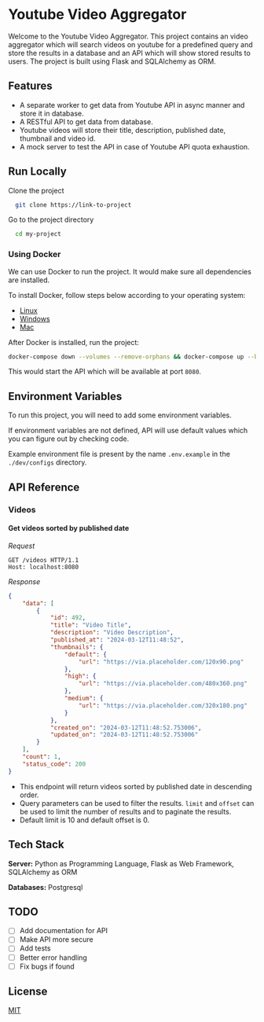 
# Youtube Video Aggregator

Welcome to the Youtube Video Aggregator. This project contains an video aggregator which will search videos on youtube for a predefined query and store the results in a database and an API which will show stored results to users. The project is built using Flask and SQLAlchemy as ORM.

## Features

- A separate worker to get data from Youtube API in async manner and store it in database.
- A RESTful API to get data from database.
- Youtube videos will store their title, description, published date, thumbnail and video id.
- A mock server to test the API in case of Youtube API quota exhaustion.


## Run Locally

Clone the project

```bash
  git clone https://link-to-project
```

Go to the project directory

```bash
  cd my-project
```

### Using Docker

We can use Docker to run the project. It would make sure all dependencies are installed.

To install Docker, follow steps below according to your operating system:

- [Linux](https://docs.docker.com/desktop/install/linux-install/)
- [Windows](https://docs.docker.com/desktop/install/windows-install/)
- [Mac](https://docs.docker.com/desktop/install/mac-install/)

After Docker is installed, run the project:

```bash
docker-compose down --volumes --remove-orphans && docker-compose up --build
```
This would start the API which will be available at port `8080`.


## Environment Variables

To run this project, you will need to add some environment variables.

If environment variables are not defined, API will use default values which you can figure out by checking code.

Example environment file is present by the name `.env.example` in the `./dev/configs` directory.

## API Reference


### Videos

#### Get videos sorted by published date

_Request_

```http
GET /videos HTTP/1.1
Host: localhost:8080
```

_Response_

```json
{
    "data": [
        {
            "id": 492,
            "title": "Video Title",
            "description": "Video Description",
            "published_at": "2024-03-12T11:48:52",
            "thumbnails": {
                "default": {
                    "url": "https://via.placeholder.com/120x90.png"
                },
                "high": {
                    "url": "https://via.placeholder.com/480x360.png"
                },
                "medium": {
                    "url": "https://via.placeholder.com/320x180.png"
                }
            },
            "created_on": "2024-03-12T11:48:52.753006",
            "updated_on": "2024-03-12T11:48:52.753006"
        }
    ],
    "count": 1,
    "status_code": 200
}
```

- This endpoint will return videos sorted by published date in descending order.
- Query parameters can be used to filter the results. `limit` and `offset` can be used to limit the number of results and to paginate the results.
- Default limit is 10 and default offset is 0.



## Tech Stack

**Server:** Python as Programming Language, Flask as Web Framework, SQLAlchemy as ORM

**Databases:** Postgresql


## TODO

- [ ]  Add documentation for API
- [ ]  Make API more secure
- [ ]  Add tests
- [ ]  Better error handling
- [ ]  Fix bugs if found 

## License

[MIT](https://choosealicense.com/licenses/mit/)

